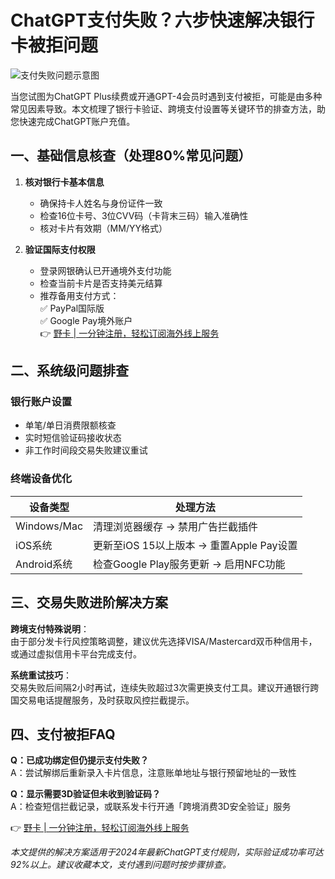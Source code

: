 # ChatGPT支付失败？六步快速解决银行卡被拒问题

![支付失败问题示意图](https://bbtdd.com/wp-content/uploads/img/10252634468606.webp)

当您试图为ChatGPT Plus续费或开通GPT-4会员时遇到支付被拒，可能是由多种常见因素导致。本文梳理了银行卡验证、跨境支付设置等关键环节的排查方法，助您快速完成ChatGPT账户充值。

## 一、基础信息核查（处理80%常见问题）
1. **核对银行卡基本信息**  
   - 确保持卡人姓名与身份证件一致
   - 检查16位卡号、3位CVV码（卡背末三码）输入准确性
   - 核对卡片有效期（MM/YY格式）

2. **验证国际支付权限**  
   - 登录网银确认已开通境外支付功能
   - 检查当前卡片是否支持美元结算
   - 推荐备用支付方式：  
     ✅ PayPal国际版  
     ✅ Google Pay境外账户  
     👉 [野卡 | 一分钟注册，轻松订阅海外线上服务](https://bbtdd.com/yeka)

## 二、系统级问题排查
### 银行账户设置
- 单笔/单日消费限额核查
- 实时短信验证码接收状态
- 非工作时间段交易失败建议重试

### 终端设备优化
| 设备类型 | 处理方法 |
|---------|---------|
| Windows/Mac | 清理浏览器缓存 -> 禁用广告拦截插件 |
| iOS系统 | 更新至iOS 15以上版本 -> 重置Apple Pay设置 |
| Android系统 | 检查Google Play服务更新 -> 启用NFC功能 |

## 三、交易失败进阶解决方案
**跨境支付特殊说明**：  
由于部分发卡行风控策略调整，建议优先选择VISA/Mastercard双币种信用卡，或通过虚拟信用卡平台完成支付。

**系统重试技巧**：  
交易失败后间隔2小时再试，连续失败超过3次需更换支付工具。建议开通银行跨国交易电话提醒服务，及时获取风控拦截提示。

## 四、支付被拒FAQ
**Q：已成功绑定但仍提示支付失败？**  
A：尝试解绑后重新录入卡片信息，注意账单地址与银行预留地址的一致性

**Q：显示需要3D验证但未收到验证码？**  
A：检查短信拦截记录，或联系发卡行开通「跨境消费3D安全验证」服务

👉 [野卡 | 一分钟注册，轻松订阅海外线上服务](https://bbtdd.com/yeka)

*本文提供的解决方案适用于2024年最新ChatGPT支付规则，实际验证成功率可达92%以上。建议收藏本文，支付遇到问题时按步骤排查。*
